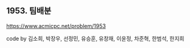 ## 1953. 팀배분
https://www.acmicpc.net/problem/1953

code by
김소희, 박장우, 선정민, 유승훈, 유창재, 이윤정, 차준혁, 한범석, 한지희
